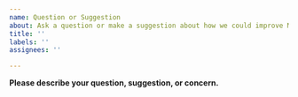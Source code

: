 ```yaml
---
name: Question or Suggestion
about: Ask a question or make a suggestion about how we could improve Monarch
title: ''
labels: ''
assignees: ''

---
```


**Please describe your question, suggestion, or concern.**
